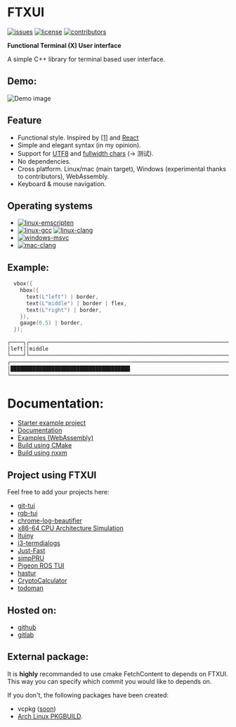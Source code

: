# FTXUI

[![issues][badge.issues]][issues]
[![license][badge.license]][license]
[![contributors][badge.contributors]][contributors]

[badge.issues]: https://img.shields.io/github/issues-raw/arthursonzogni/FTXUI
[badge.license]: https://img.shields.io/github/license/arthursonzogni/FTXUI?color=black
[badge.contributors]: https://img.shields.io/github/contributors/arthursonzogni/FTXUI?color=blue

[issues]: https://github.com/ArthurSonzogni/FTXUI/issues
[license]: http://opensource.org/licenses/MIT
[contributors]: https://github.com/ArthurSonzogni/FTXUI/graphs/contributors

**Functional Terminal (X) User interface**

A simple C++ library for terminal based user interface.

## Demo:
![Demo image](./examples/component/homescreen.gif)

## Feature
 * Functional style. Inspired by
   [[1]](https://hackernoon.com/building-reactive-terminal-interfaces-in-c-d392ce34e649?gi=d9fb9ce35901)
   and [React](https://reactjs.org/)
 * Simple and elegant syntax (in my opinion).
 * Support for [UTF8](https://en.wikipedia.org/wiki/UTF-8) and [fullwidth chars](https://en.wikipedia.org/wiki/Halfwidth_and_fullwidth_forms) (→ 测试).
 * No dependencies.
 * Cross platform. Linux/mac (main target), Windows (experimental thanks to contributors), WebAssembly.
 * Keyboard & mouse navigation.

## Operating systems
- [![linux-emscripten][badge.linux-emscripten]][link.linux-emscripten]
- [![linux-gcc][badge.linux-gcc]][link.linux-gcc]
[![linux-clang][badge.linux-clang]][link.linux-clang]
- [![windows-msvc][badge.windows-msvc]][link.windows-msvc]
- [![mac-clang][badge.mac-clang]][link.mac-clang]

[badge.linux-gcc]: https://github.com/ArthurSonzogni/FTXUI/actions/workflows/linux-gcc.yaml/badge.svg?branch=master
[badge.linux-clang]: https://github.com/ArthurSonzogni/FTXUI/actions/workflows/linux-clang.yaml/badge.svg?branch=master
[badge.linux-emscripten]: https://github.com/ArthurSonzogni/FTXUI/actions/workflows/linux-emscripten.yaml/badge.svg?branch=master
[badge.windows-msvc]: https://github.com/ArthurSonzogni/FTXUI/actions/workflows/windows-msvc.yaml/badge.svg?branch=master
[badge.mac-clang]: https://github.com/ArthurSonzogni/FTXUI/actions/workflows/mac-clang.yaml/badge.svg?branch=master

[link.linux-gcc]: https://github.com/ArthurSonzogni/FTXUI/actions/workflows/linux-gcc.yaml
[link.linux-clang]: https://github.com/ArthurSonzogni/FTXUI/actions/workflows/linux-clang.yaml
[link.linux-emscripten]: https://github.com/ArthurSonzogni/FTXUI/actions/workflows/linux-emscripten.yaml
[link.windows-msvc]: https://github.com/ArthurSonzogni/FTXUI/actions/workflows/windows-msvc.yaml
[link.mac-clang]: https://github.com/ArthurSonzogni/FTXUI/actions/workflows/mac-clang.yaml

## Example:
~~~cpp
  vbox({
    hbox({
      text(L"left") | border,
      text(L"middle") | border | flex,
      text(L"right") | border,
    }),
    gauge(0.5) | border,
  });
~~~

~~~bash
┌────┐┌───────────────────────────────────────────────────────────────┐┌─────┐
│left││middle                                                         ││right│
└────┘└───────────────────────────────────────────────────────────────┘└─────┘
┌────────────────────────────────────────────────────────────────────────────┐
│██████████████████████████████████████                                      │
└────────────────────────────────────────────────────────────────────────────┘
~~~

# Documentation:

- [Starter example project](https://github.com/ArthurSonzogni/ftxui-starter)
- [Documentation](https://arthursonzogni.github.io/FTXUI/)
- [Examples (WebAssembly)](https://arthursonzogni.com/FTXUI/examples/)
- [Build using CMake](https://arthursonzogni.com/FTXUI/doc/#build-using-cmake)
- [Build using nxxm](https://arthursonzogni.com/FTXUI/doc/#build-using-cmake)

## Project using FTXUI

Feel free to add your projects here:
- [git-tui](https://github.com/ArthurSonzogni/git-tui)
- [rgb-tui](https://github.com/ArthurSonzogni/rgb-tui)
- [chrome-log-beautifier](https://github.com/ArthurSonzogni/chrome-log-beautifier)
- [x86-64 CPU Architecture Simulation](https://github.com/AnisBdz/CPU)
- [ltuiny](https://github.com/adrianoviana87/ltuiny)
- [i3-termdialogs](https://github.com/mibli/i3-termdialogs)
- [Just-Fast](https://github.com/GiuseppeCesarano/just-fast)
- [simpPRU](https://github.com/VedantParanjape/simpPRU)
- [Pigeon ROS TUI](https://github.com/PigeonSensei/Pigeon_ros_tui)
- [hastur](https://github.com/robinlinden/hastur)
- [CryptoCalculator](https://github.com/brevis/CryptoCalculator)
- [todoman](https://github.com/aaleino/todoman)

## Hosted on:
 * [github](https://github.com/ArthurSonzogni/ftxui)
 * [gitlab](https://gitlab.com/ArthurSonzogni/ftxui)

## External package:

It is **highly** recommanded to use cmake FetchContent to depends on FTXUI. This
way you can specify which commit you would like to depends on.

If you don't, the following packages have been created:
- vcpkg ([soon](https://github.com/ArthurSonzogni/FTXUI/issues/112))
- [Arch Linux PKGBUILD](https://aur.archlinux.org/packages/ftxui-git/).

